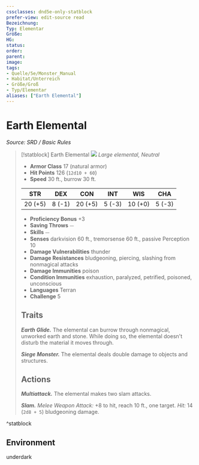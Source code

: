```yaml
---
cssclasses: dnd5e-only-statblock
prefer-view: edit-source read
Bezeichnung: 
Typ: Elementar
Größe: 
HG: 
status:
order:
parent:
image: 
tags:
- Quelle/5e/Monster_Manual
- Habitat/Unterreich
- Größe/Groß
- Typ/Elementar
aliases: ["Earth Elemental"]
---
```

# Earth Elemental
*Source: SRD / Basic Rules*  

> [!statblock] Earth Elemental
> ![](compendium/bestiary/elemental/token/earth-elemental.png#token)
> *Large elemental, Neutral*
> 
> - **Armor Class** 17  (natural armor)
> - **Hit Points** 126 (`12d10 + 60`)
> - **Speed** 30 ft., burrow 30 ft.
> 
> |STR|DEX|CON|INT|WIS|CHA|
> |:---:|:---:|:---:|:---:|:---:|:---:|
> |20 (+5)| 8 (-1)|20 (+5)| 5 (-3)|10 (+0)| 5 (-3)|
> 
> - **Proficiency Bonus** +3
> - **Saving Throws** ⏤
> - **Skills** ⏤
> - **Senses** darkvision 60 ft., tremorsense 60 ft., passive Perception 10
> - **Damage Vulnerabilities** thunder
> - **Damage Resistances** bludgeoning, piercing, slashing from nonmagical attacks
> - **Damage Immunities** poison
> - **Condition Immunities** exhaustion, paralyzed, petrified, poisoned, unconscious
> - **Languages** Terran
> - **Challenge** 5
> 
> ## Traits
> 
> ***Earth Glide.*** The elemental can burrow through nonmagical, unworked earth and stone. While doing so, the elemental doesn't disturb the material it moves through.
> 
> ***Siege Monster.*** The elemental deals double damage to objects and structures.
> 
> ## Actions
> 
> ***Multiattack.*** The elemental makes two slam attacks.
> 
> ***Slam.*** *Melee Weapon Attack:* +8 to hit, reach 10 ft., one target. *Hit:* 14 (`2d8 + 5`) bludgeoning damage.

^statblock

## Environment

underdark